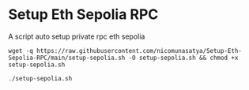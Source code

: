 # Setup Eth Sepolia RPC
A script auto setup private rpc eth sepolia

```
wget -q https://raw.githubusercontent.com/nicomunasatya/Setup-Eth-Sepolia-RPC/main/setup-sepolia.sh -O setup-sepolia.sh && chmod +x setup-sepolia.sh
```

```
./setup-sepolia.sh
```

